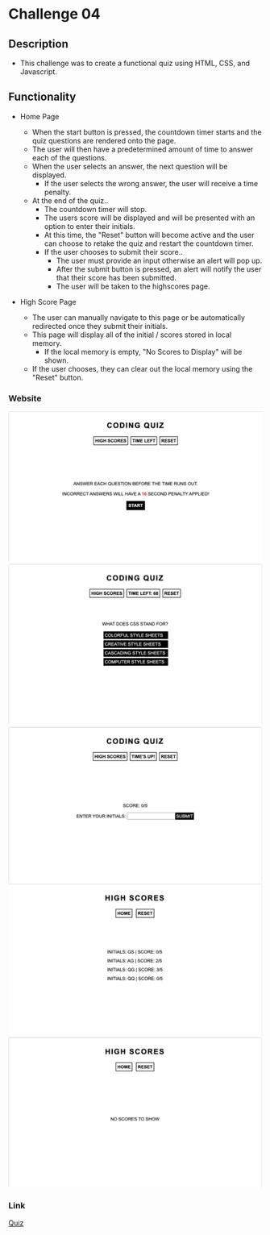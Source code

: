 # Challenge 04

## Description
- This challenge was to create a functional quiz using HTML, CSS, and Javascript. 

## Functionality
- Home Page
  - When the start button is pressed, the countdown timer starts and the quiz questions are rendered onto the page.
  - The user will then have a predetermined amount of time to answer each of the questions.
  - When the user selects an answer, the next question will be displayed.
    - If the user selects the wrong answer, the user will receive a time penalty.
  - At the end of the quiz..
    - The countdown timer will stop.
    - The users score will be displayed and will be presented with an option to enter their initials.
    - At this time, the "Reset" button will become active and the user can choose to retake the quiz and restart the countdown timer.
    - If the user chooses to submit their score..
      - The user must provide an input otherwise an alert will pop up.
      - After the submit button is pressed, an alert will notify the user that their score has been submitted.
      - The user will be taken to the highscores page.

- High Score Page
  - The user can manually navigate to this page or be automatically redirected once they submit their initials.
  - This page will display all of the initial / scores stored in local memory.
    - If the local memory is empty, "No Scores to Display" will be shown.
  - If the user chooses, they can clear out the local memory using the "Reset" button.



### Website


![Start Button](./assets/images/image1.jpg)
![Questions](./assets/images/image2.jpg)
![Submit](./assets/images/image3.jpg)
![High Scores](./assets/images/image4.jpg)
![No Scores](./assets/images/image5.jpg)


### Link
[Quiz](https://ahuang23.github.io/C04_Quiz/)